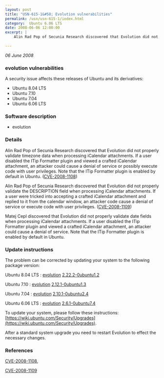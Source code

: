 ```yaml
---
layout: post
title: "USN-615-1&#58; Evolution vulnerabilities"
permalink: /usn/usn-615-1/index.html
category:  Ubuntu 6.06 LTS
date: 2008-06-06 12:00:00
excerpt: |
    Alin Rad Pop of Secunia Research discovered that Evolution did not properly validate timezone data when processing iCalendar attachments. If a user disabled the ITip Formatter plugin and viewed a crafted iCalendar attachment, an attacker could cause a denial of service or possibly execute code with user privileges. Note that the ITip Formatter plugin is enabled by default in Ubuntu. ([CVE-2008-1108](http://people.ubuntu.com/~ubuntu-security/cve/CVE-2008-1108))
    
--- 
```

 
 

*06 June 2008*

### evolution vulnerabilities

A security issue affects these releases of Ubuntu and its derivatives:

* Ubuntu 8.04 LTS
* Ubuntu 7.10
* Ubuntu 7.04
* Ubuntu 6.06 LTS

### Software description

* evolution 

### Details

Alin Rad Pop of Secunia Research discovered that Evolution did not properly validate timezone data when processing iCalendar attachments. If a user disabled the ITip Formatter plugin and viewed a crafted iCalendar attachment, an attacker could cause a denial of service or possibly execute code with user privileges. Note that the ITip Formatter plugin is enabled by default in Ubuntu. ([CVE-2008-1108](http://people.ubuntu.com/~ubuntu-security/cve/CVE-2008-1108))

Alin Rad Pop of Secunia Research discovered that Evolution did not properly validate the DESCRIPTION field when processing iCalendar attachments. If a user were tricked into accepting a crafted iCalendar attachment and replied to it from the calendar window, an attacker code cause a denial of service or execute code with user privileges. ([CVE-2008-1109](http://people.ubuntu.com/~ubuntu-security/cve/CVE-2008-1109))

Matej Cepl discovered that Evolution did not properly validate date fields when processing iCalendar attachments. If a user disabled the ITip Formatter plugin and viewed a crafted iCalendar attachment, an attacker could cause a denial of service. Note that the ITip Formatter plugin is enabled by default in Ubuntu. 

### Update instructions

The problem can be corrected by updating your system to the following package version:

Ubuntu 8.04 LTS
 : [evolution](https://launchpad.net/ubuntu/+source/evolution) <span> [2.22.2-0ubuntu1.2](https://launchpad.net/ubuntu/+source/evolution/2.22.2-0ubuntu1.2) </span> 

Ubuntu 7.10
 : [evolution](https://launchpad.net/ubuntu/+source/evolution) <span> [2.12.1-0ubuntu1.3](https://launchpad.net/ubuntu/+source/evolution/2.12.1-0ubuntu1.3) </span> 

Ubuntu 7.04
 : [evolution](https://launchpad.net/ubuntu/+source/evolution) <span> [2.10.1-0ubuntu2.4](https://launchpad.net/ubuntu/+source/evolution/2.10.1-0ubuntu2.4) </span> 

Ubuntu 6.06 LTS
 : [evolution](https://launchpad.net/ubuntu/+source/evolution) <span> [2.6.1-0ubuntu7.4](https://launchpad.net/ubuntu/+source/evolution/2.6.1-0ubuntu7.4) </span> 

To update your system, please follow these instructions: [https://wiki.ubuntu.com/Security/Upgrades](https://wiki.ubuntu.com/Security/Upgrades).

After a standard system upgrade you need to restart Evolution to effect the necessary changes. 

### References

 
 [CVE-2008-1108](http://people.ubuntu.com/~ubuntu-security/cve/CVE-2008-1108), 

 [CVE-2008-1109](http://people.ubuntu.com/~ubuntu-security/cve/CVE-2008-1109)
 

